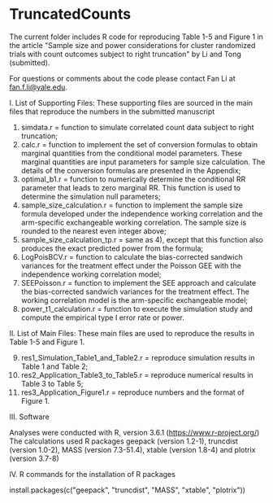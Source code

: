 # TruncatedCounts

The current folder includes R code for reproducing Table 1-5 and Figure 1 in the article "Sample size and power considerations for cluster randomized trials with count outcomes subject to right truncation" by Li and Tong (submitted).

For questions or comments about the code please contact Fan Li at <fan.f.li@yale.edu>.

I. List of Supporting Files: These supporting files are sourced in the main files that reproduce the numbers in the submitted manuscript

1) simdata.r = function to simulate correlated count data subject to right truncation;
2) calc.r = function to implement the set of conversion formulas to obtain marginal quantities from the conditional model parameters. These marginal quantities are input parameters for sample size calculation. The details of the conversion formulas are presented in the Appendix;
3) optimal_b1.r = function to numerically determine the conditional RR parameter that leads to zero marginal RR. This function is used to determine the simulation null parameters;
4) sample_size_calculation.r = function to implement the sample size formula developed under the independence working correlation and the arm-specific exchangeable working correlation. The sample size is rounded to the nearest even integer above;
5) sample_size_calculation_tp.r = same as 4), except that this function also produces the exact predicted power from the formula;
6) LogPoisBCV.r = function to calculate the bias-corrected sandwich variances for the treatment effect under the Poisson GEE with the independence working correlation model;
7) SEEPoisson.r = function to implement the SEE approach and calculate the bias-corrected sandwich variances for the treatment effect. The working correlation model is the arm-specific exchangeable model;
8) power_t1_calculation.r = function to execute the simulation study and compute the empirical type I error rate or power. 

II. List of Main Files: These main files are used to reproduce the results in Table 1-5 and Figure 1.

9) res1_Simulation_Table1_and_Table2.r = reproduce simulation results in Table 1 and Table 2;
10) res2_Application_Table3_to_Table5.r = reproduce numerical results in Table 3 to Table 5;
11) res3_Application_Figure1.r = reproduce numbers and the format of Figure 1.

III. Software 

Analyses were conducted with R, version 3.6.1 (https://www.r-project.org/)
The calculations used R packages geepack (version 1.2-1), truncdist (version 1.0-2), MASS (version 7.3-51.4), xtable (version 1.8-4) and plotrix (version 3.7-8)

IV. R commands for the installation of R packages 

install.packages(c("geepack", "truncdist", "MASS", "xtable", "plotrix")) 
